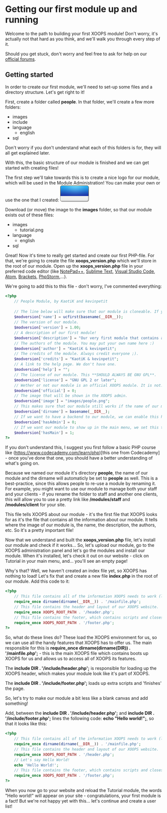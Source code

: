 # Getting our first module up and running
Welcome to the path to building your first XOOPS module! Don't worry, it's actually not that hard as you think, and we'll walk you through every step of it.

Should you get stuck, don't worry and feel free to ask for help on our [official forums](http://xoops.org/modules/newbb/viewforum.php?forum=65).

## Getting started
In order to create our first module, we'll need to set-up some files and a directory structure. Let's get right to it!

First, create a folder called **people**. In that folder, we'll create a few more folders: 
* images
* include
* language
	* english
* sql

Don't worry if you don't understand what each of this folders is for, they will all get explained later.

With this, the basic structure of our module is finished and we can get started with creating files!

The first step we'll take towards this is to create a nice logo for our module, which will be used in the Module Administration! You can make your own or use the one that I created:
![logoModule.png](assets/logoModule.png)

Download (or move) the image to the **images** folder, so that our module exists out of these files:
* images
    * tutorial.png
* language
    * english
* sql

Great! Now it's time to really get started and create our first PHP-file. For that, we're going to create the file **xoops_version.php** which we'll store in the root of our module.
Open up the **xoops_version.php** file in your preferred code editor (like [NotePad++](https://notepad-plus-plus.org/), [Sublime Text](http://sublimetext.com), [Visual Studio Code](https://code.visualstudio.com/), [Atom](http://atom.io), [Brackets](http://backets.io), [PhpStorm](https://www.jetbrains.com/phpstorm),...).

We're going to add this to this file - don't worry, I've commented everything:
```php
<?php
	// People Module, by KaotiK and kevinpetit

	// The line below will make sure that our module is cloneable. If you change the name of the folder, it will still work.
	$modversion['name'] = ucfirst(basename(__DIR__));
	// The version of our module.
	$modversion['version'] = 1.00;
	// A description of our first module!
	$modversion['description'] = "Our very first module that contains a people database!";
	// The authors of the module. You may put your own name here :)
	$modversion['author'] = "KaotiK & kevinpetit";
	// The credits of the module. Always credit everyone ;).
	$modversion['credits'] = "KaotiK & kevinpetit";
	// A link to the help page. We don't have one.
	$modversion['help'] = "";
	// The license of our module. This **SHOULD ALWAYS BE GNU GPL**.
	$modversion['license'] = "GNU GPL 2 or later";
	// Wether or not our module is an official XOOPS module. It is not.
	$modversion['official'] = 0;
	// The image that will be shown in the XOOPS admin.
	$modversion['image'] = "images/people.png";
	// This makes sure that our module still works if the name of our module is changed.
	$modversion['dirname'] = basename(__DIR__);
	// If we want to have a backend to our module, we can enable this here.
	$modversion['hasAdmin'] = 0;
	// If we want our module to show up in the main menu, we set this to 1.
	$modversion['hasMain'] = 1;
?>
```

If you don't understand this, I suggest you first follow a basic PHP course like (https://www.codecademy.com/learn/php)[this one from Codecademy] - once you've done that one, you should have a better understanding of what's going on.

Because we named our module it's directory **people**, the name of our module and the dirname will automaticly be set to **people** as well. This is a best-practice, since this allows people to re-use a module by renaming it. For example, you might want to use our module to manage both your staff and your clients - if you rename the folder to staff and another one clients, this will allow you to use a pretty link like **/modules/staff** and **/modules/client** for your site.

This file tells XOOPS about our module - it's the first file that XOOPS looks for as it's the file that contains all the information about our module. It tells where the image of our module is, the name, the description, the authors, etc. So it's a pretty important file!

Now that we understand and built the **xoops_version.php** file, let's install our module and check if it works...
So, let's upload our module, go to the XOOPS administration panel and let's go the modules and install our module.
When it's installed, let's check it out on our website - click on Tutorial in your main menu, and... you'll see an empty page!

Why's that? Well, we haven't created an index file yet, so XOOPS has nothing to load! Let's fix that and create a new file **index.php** in the root of our module.
Add this code to it:

```php 
<?php 
	// This file contains all of the information XOOPS needs to work (like the database information). It's the bootstrap of XOOPS, basicly.
	require_once dirname(dirname(__DIR__)) . '/mainfile.php';
	// This file contains the header and layout of our XOOPS website.
	require_once XOOPS_ROOT_PATH . '/header.php';
	// This file contains the footer, which contains scripts and closes our layout.
	require_once XOOPS_ROOT_PATH . '/footer.php';
?>
```
So, what do these lines do? These load the XOOPS environment for us, so we can use all the handy features that XOOPS has to offer us.
The main responsible for this is **require_once dirname(dirname(__DIR__)) . '/mainfile.php';** - this is the main XOOPS file which contains boots up XOOPS for us and allows us to access all of XOOPS its features.

The **include __DIR__ . '/include/header.php';** is responsible for loading up the XOOPS header, which makes your module look like it's part of XOOPS.

The **include __DIR__ . '/include/footer.php';** loads up extra scripts and 'finishes' the page.

So, let's try to make our module a bit less like a blank canvas and add something!

Add, between the **include __DIR__ . '/include/header.php';** and **include __DIR__ . '/include/footer.php';** lines the following code: **echo "Hello world!";**, so that it looks like this:

```php
<?php
	// This file contains all of the information XOOPS needs to work (like the database information). It's the bootstrap of XOOPS, basicly.
	require_once dirname(dirname(__DIR__)) . '/mainfile.php';
	// This file contains the header and layout of our XOOPS website.
	require_once XOOPS_ROOT_PATH . '/header.php';
	// Let's say Hello World!
	echo 'Hello World!';
	// This file contains the footer, which contains scripts and closes our layout.
	require_once XOOPS_ROOT_PATH . '/footer.php';
?>
```

When you now go to your website and reload the Tutorial module, the words "Hello world!" will appear on your site - congratulations, your first module is a fact!
But we're not happy yet with this... let's continue and create a user list!